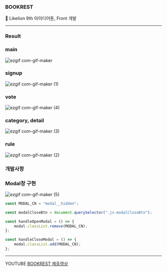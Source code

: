 ### BOOKREST
🦁 Likelion 9th 아이디어톤, Front 개발

---

### Result

### main

![ezgif com-gif-maker](https://user-images.githubusercontent.com/63100352/124357313-d17ea180-dc55-11eb-9249-775b43e6124d.gif)

### signup

![ezgif com-gif-maker (1)](https://user-images.githubusercontent.com/63100352/124357392-31754800-dc56-11eb-9e2a-a4e6c0ff55e7.gif)

### vote

![ezgif com-gif-maker (4)](https://user-images.githubusercontent.com/63100352/124357566-240c8d80-dc57-11eb-9f56-f99364bbc8c0.gif)


### category, detail

![ezgif com-gif-maker (3)](https://user-images.githubusercontent.com/63100352/124357518-dabc3e00-dc56-11eb-87ee-4397fe99fa3a.gif)


### rule

![ezgif com-gif-maker (2)](https://user-images.githubusercontent.com/63100352/124357496-a3e62800-dc56-11eb-9cc8-fee291e3e998.gif)


### 개발사항

### Modal창 구현


![ezgif com-gif-maker (5)](https://user-images.githubusercontent.com/63100352/124357630-89607e80-dc57-11eb-8638-4fabd2b4c585.gif)



```js
const MODAL_CN = "modal__hidden";

const modalCloseBtn = document.querySelector(".js-modalCloseBtn");

const handleOpenModal = () => {
    modal.classList.remove(MODAL_CN);
};

const handleCloseModal = () => {
    modal.classList.add(MODAL_CN);
};
```



---

YOUTUBE 
[BOOKREST 제출영상](https://youtu.be/XHpNr5cEKGY)


